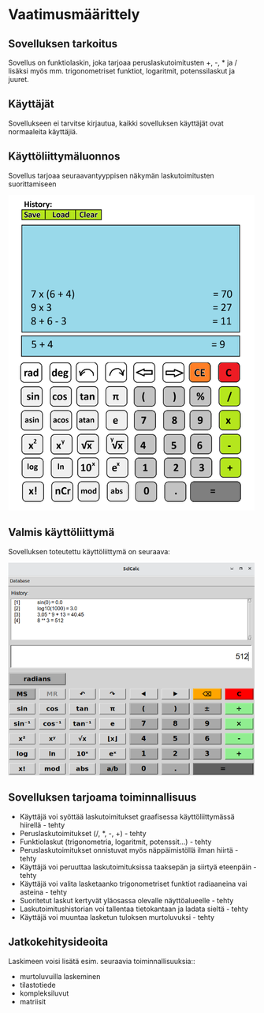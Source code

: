 # Vaatimusmäärittely

## Sovelluksen tarkoitus

Sovellus on funktiolaskin, joka tarjoaa peruslaskutoimitusten +, -, * ja / lisäksi myös mm. trigonometriset funktiot, logaritmit, potenssilaskut ja juuret. 

## Käyttäjät

Sovellukseen ei tarvitse kirjautua, kaikki sovelluksen käyttäjät ovat normaaleita käyttäjiä.

## Käyttöliittymäluonnos

Sovellus tarjoaa seuraavantyyppisen näkymän laskutoimitusten suorittamiseen

<img src="./kuvat/kayttoliittyma-luonnos.png" alt="GUI-luonnos" width="500px">

## Valmis käyttöliittymä

Sovelluksen toteutettu käyttöliittymä on seuraava:

<img src="./kuvat/kayttoliittyma.png" alt="GUI" width="500px">

## Sovelluksen tarjoama toiminnallisuus

- Käyttäjä voi syöttää laskutoimitukset graafisessa käyttöliittymässä hiirellä - tehty
- Peruslaskutoimitukset (/, *, -, +) - tehty
- Funktiolaskut (trigonometria, logaritmit, potenssit...) - tehty
- Peruslaskutoimitukset onnistuvat myös näppäimistöllä ilman hiirtä - tehty
- Käyttäjä voi peruuttaa laskutoimituksissa taaksepän ja siirtyä eteenpäin - tehty
- Käyttäjä voi valita lasketaanko trigonometriset funktiot radiaaneina vai asteina - tehty
- Suoritetut laskut kertyvät yläosassa olevalle näyttöalueelle - tehty
- Laskutoimitushistorian voi tallentaa tietokantaan ja ladata sieltä - tehty
- Käyttäjä voi muuntaa lasketun tuloksen murtoluvuksi - tehty

## Jatkokehitysideoita

Laskimeen voisi lisätä esim. seuraavia toiminnallisuuksia:: 
- murtoluvuilla laskeminen
- tilastotiede
- kompleksiluvut
- matriisit
